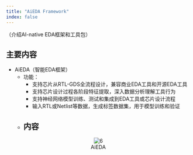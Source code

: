 ```yaml
---
title: "AiEDA Framework"
index: false
---
```

（介绍AI-native EDA框架和工具包）

## **主要内容**

- AiEDA（智能EDA框架）
  - 功能：
    - 支持芯片从RTL-GDS全流程设计，兼容商业EDA工具和开源EDA工具
    - 支持芯片设计过程各阶段特征提取，深入数据分析理解工具行为
    - 支持神经网络模型训练、测试和集成到EDA工具或芯片设计流程
    - 输入RTL或Netlist等数据，生成标签数据集，用于模型训练和验证
  - 内容
    ----

<center><img src="/res/images/aieda/aieda.png" alt="6" style="zoom:100%;"/></center>
<center>AiEDA</center>
